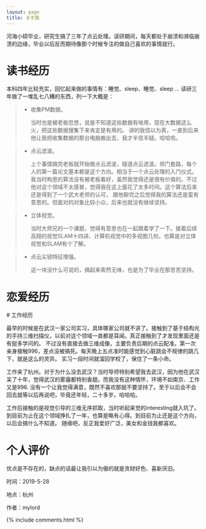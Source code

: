 ```yaml
---
layout: page
title: 关于我 
---
```



河海小硕毕业，研究生搞了三年了点云处理。读研期间，每天都处于崩溃和濒临崩溃的边缘，毕业以后反而期待像那个时候专注的做自己喜欢的事情就行。

# 读书经历


本科四年比较充实，回忆起来做的事情有：睡觉、sleep、睡觉、sleep ...
读研三年做了一堆乱七八糟的东西，列一下大概是：

> * 收集PM数据。
	<p>当时也是被老板忽悠，说是不知道这些数据有啥用，现在大数据这么火，把这些数据搜集下来肯定是有用的。
	讲的我信以为真，一直到后来他让我把收集数据的那台电脑搬出去，我才半信半疑。哈哈哈。</p>

> * 点云滤波。
	<p>上个事情搞完老板就开始做点云滤波，隧道点云滤波。师门套路，每个人的第一篇论文基本都是这个方向。相当于一个点云处理的入门仪式。
	我当时构思的算法没有被老板看好，虽然我觉得还是很有价值的。不过他对这个领域不太感冒，觉得我在这上面花了太多时间。这个算法后来还是得到了一个武大老师的认可，
	跟他聊完之后觉得我的算法还是蛮有意思的。但面对的对象比较小众，后来也就没有继续坚持。</p>
	
> * 立体视觉。
	</p>当时大师兄的一个课题，觉得有意思也在一起跟着学了一下。接着后续高翔的视觉SLAM十四讲、计算机视觉中的多视图几何，也算是对立体视觉和SLAM有个了解。</p>
	
> * 点云尖锐特征增强。
	<p>这一块没什么可说的，搞起来索然无味，也是为了毕业在那苦苦坚持。</p>


# 恋爱经历
<p>


















</p>
# 工作经历

最早的时候是在武汉一家公司实习，具体哪家公司就不讲了。接触到了基于结构光的手持三维扫描仪，以前对这个领域一直都是耳闻。真正接触到了才发现里面还是有挺多学问的。
不过没有直接去做三维成像，主要负责后期的点云配准。第一次亲身接触996，差点没被搞死。每天晚上五点准时能感觉到心脏跳会不规律的跳几下，就是这么的灵异。
实习一段时间就溜回学校了，保住了一条小命。


工作来了杭州。对于为什么没去武汉？当时导师特别希望我去武汉，因为他在武汉呆了十年，觉得武汉的雾霾都特别香甜。而我没有这种情怀，环境不如南京、工作又是996.
没有一个让我觉得满意，既然不喜欢那就不要坚持了。至于以后会不会回去就等以后再说吧，毕竟还年轻，二十多岁。哈哈哈。

工作后接触的是视觉引导的三维无序抓取，当时听起来觉的interesting就入坑了。到目前为止在这个领域挣扎了一年，也算是略有心得。到目前为止还是这个方向，以后会搞什么不知道。
随缘吧，反正我爱好广泛，美女和金钱我都喜欢。


# 个人评价

优点是不存在的，缺点的话最让我引以为傲的就是贪财好色、喜新厌旧。

<p>
时间：2019-5-28
</p>
<p>
地点：杭州
</p>
<p>
作者：mylord
</p>
{% include comments.html %}


